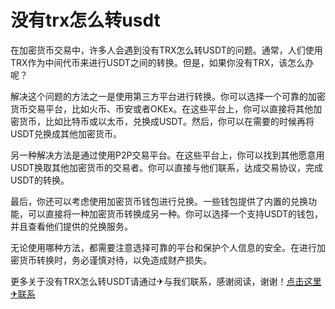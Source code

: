 # 没有trx怎么转usdt

在加密货币交易中，许多人会遇到没有TRX怎么转USDT的问题。通常，人们使用TRX作为中间代币来进行USDT之间的转换。但是，如果你没有TRX，该怎么办呢？

解决这个问题的方法之一是使用第三方平台进行转换。你可以选择一个可靠的加密货币交易平台，比如火币、币安或者OKEx。在这些平台上，你可以直接将其他加密货币，比如比特币或以太币，兑换成USDT。然后，你可以在需要的时候再将USDT兑换成其他加密货币。

另一种解决方法是通过使用P2P交易平台。在这些平台上，你可以找到其他愿意用USDT换取其他加密货币的交易者。你可以直接与他们联系，达成交易协议，完成USDT的转换。

最后，你还可以考虑使用加密货币钱包进行兑换。一些钱包提供了内置的兑换功能，可以直接将一种加密货币转换成另一种。你可以选择一个支持USDT的钱包，并且查看他们提供的兑换服务。

无论使用哪种方法，都需要注意选择可靠的平台和保护个人信息的安全。在进行加密货币转换时，务必谨慎对待，以免造成财产损失。

更多关于没有TRX怎么转USDT请通过✈与我们联系，感谢阅读，谢谢！[点击这里✈联系](https://trx.tw)